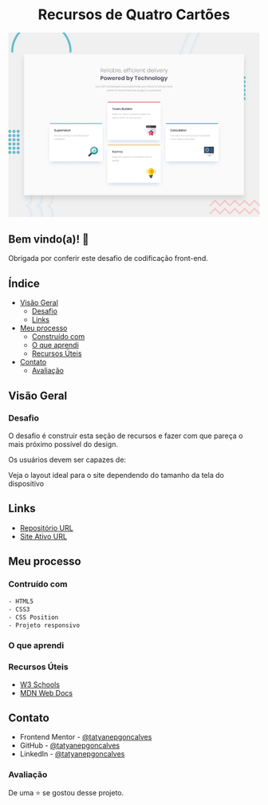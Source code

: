 <h1 align='center'> Recursos de Quatro Cartões </h1>

![Design preview for the Four card feature section coding challenge](./design/desktop-preview.jpg)



## Bem vindo(a)! 👋

Obrigada por conferir este desafio de codificação front-end.

## Índice
- [Visão Geral](#visão-geral)
    - [Desafio](#desafio)
    - [Links](#links)
- [Meu processo](#meu-processo)
    - [Construído com](#contruído-com)
    - [O que aprendi](#o-que-aprendi)
    - [Recursos Úteis](#recursos-úteis)
- [Contato](#contato)
    - [Avaliação](#avaliação)


## Visão Geral
### Desafio

O desafio é construir esta seção de recursos e fazer com que pareça o mais próximo possível do design.

Os usuários devem ser capazes de:

Veja o layout ideal para o site dependendo do tamanho da tela do dispositivo

## Links
- [Repositório URL](https://github.com/tatyanepgoncalves/Recursos-de-quatro-cartoes)
- [Site Ativo URL]()

## Meu processo
### Contruído com

    - HTML5
    - CSS3
    - CSS Position
    - Projeto responsivo


### O que aprendi




### Recursos Úteis
- [W3 Schools](https://www.w3schools.com/)
- [MDN Web Docs](https://developer.mozilla.org/pt-BR/)

## Contato

- Frontend Mentor - [@tatyanepgoncalves](https://www.frontendmentor.io/profile/tatyanepgoncalves)
- GitHub - [@tatyanepgoncalves](https://github.com/tatyanepgoncalves)
- LinkedIn - [@tatyanepgoncalves](https://www.linkedin.com/in/tatyanegoncalves/)

### Avaliação
De uma ⭐ se gostou desse projeto. 